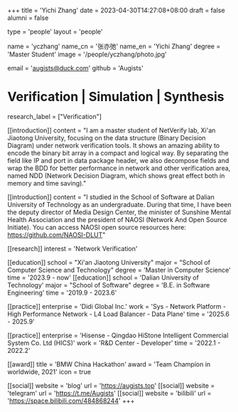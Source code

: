 +++
title = 'Yichi Zhang'
date = 2023-04-30T14:27:08+08:00
draft = false
alumni = false

type = 'people'
layout = 'people'

name = 'yczhang'
name_cn = '张亦弛'
name_en = 'Yichi Zhang'
degree = 'Master Student'
image = '/people/yczhang/photo.jpg'

email = 'augists@duck.com'
github = 'Augists'

# Verification | Simulation | Synthesis
research_label = ["Verification"]

[[introduction]]
    content = "I am a master student of NetVerify lab, Xi'an Jiaotong University, focusing on the data structure (Binary Decision Diagram) under network verification tools. It shows an amazing ability to encode the binary bit array in a compact and logical way. By separating the field like IP and port in data package header, we also decompose fields and wrap the BDD for better performance in network and other verification area, named NDD (Network Decision Diagram, which shows great effect both in memory and time saving)."

[[introduction]]
    content = "I studied in the School of Software at Dalian University of Technology as an undergraduate. During that time, I have been the deputy director of Media Design Center, the minister of Sunshine Mental Health Association and the president of NAOSI (Network And Open Source Initiate). You can access NAOSI open source resources here: https://github.com/NAOSI-DLUT"

[[research]]
    interest = 'Network Verification'

[[education]]
    school = "Xi'an Jiaotong University"
    major = "School of Computer Science and Technology"
    degree = 'Master in Computer Science'
    time = '2023.9 - now'
[[education]]
    school = 'Dalian University of Technology'
    major = "School of Software"
    degree = 'B.E. in Software Engineering'
    time = '2019.9 - 2023.6'

[[practice]]
    enterprise = 'Didi Global Inc.'
    work = 'Sys - Network Platform - High Performance Network - L4 Load Balancer - Data Plane'
    time = '2025.6 - 2025.9'
    
[[practice]]
    enterprise = 'Hisense - Qingdao HiStone Intelligent Commercial System Co. Ltd (HICS)'
    work = 'R&D Center - Developer'
    time = '2022.1 - 2022.2'

[[award]]
    title = 'BMW China Hackathon'
    award = 'Team Champion in worldwide, 2021'
    icon = true

[[social]]
    website = 'blog'
    url = 'https://augists.top'
[[social]]
    website = 'telegram'
    url = 'https://t.me/Augists'
[[social]]
    website = 'bilibili'
    url = 'https://space.bilibili.com/484868244'
+++
